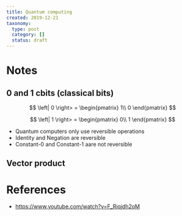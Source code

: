 ```yaml
---
title: Quantum computing
created: 2019-12-21
taxonomy:
  type: post
  category: []
  status: draft
---
```


# Notes

## 0 and 1 cbits (classical bits)
$$
\left| 0 \right> =
\begin{pmatrix}
1\\
0
\end{pmatrix}
$$

$$
\left| 1 \right> =
\begin{pmatrix}
0\\
1
\end{pmatrix}
$$

* Quantum computers only use reversible operations
* Identity and Negation are reversible
* Constant-0 and Constant-1 aare not reversible

## Vector product

# References
* https://www.youtube.com/watch?v=F_Riqjdh2oM
